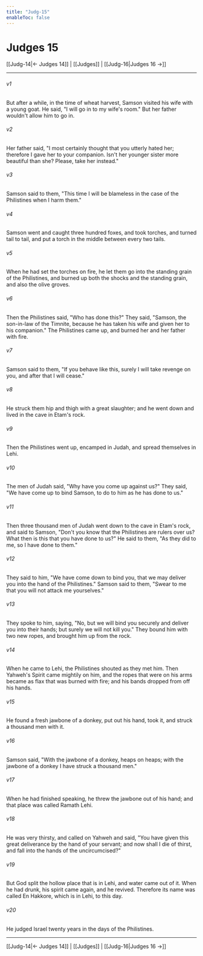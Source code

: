 ```yaml
---
title: "Judg-15"
enableToc: false
---
```

# Judges 15

[[Judg-14|← Judges 14]] | [[Judges]] | [[Judg-16|Judges 16 →]]
***



###### v1 
But after a while, in the time of wheat harvest, Samson visited his wife with a young goat. He said, "I will go in to my wife's room." But her father wouldn't allow him to go in. 

###### v2 
Her father said, "I most certainly thought that you utterly hated her; therefore I gave her to your companion. Isn't her younger sister more beautiful than she? Please, take her instead." 

###### v3 
Samson said to them, "This time I will be blameless in the case of the Philistines when I harm them." 

###### v4 
Samson went and caught three hundred foxes, and took torches, and turned tail to tail, and put a torch in the middle between every two tails. 

###### v5 
When he had set the torches on fire, he let them go into the standing grain of the Philistines, and burned up both the shocks and the standing grain, and also the olive groves. 

###### v6 
Then the Philistines said, "Who has done this?" They said, "Samson, the son-in-law of the Timnite, because he has taken his wife and given her to his companion." The Philistines came up, and burned her and her father with fire. 

###### v7 
Samson said to them, "If you behave like this, surely I will take revenge on you, and after that I will cease." 

###### v8 
He struck them hip and thigh with a great slaughter; and he went down and lived in the cave in Etam's rock. 

###### v9 
Then the Philistines went up, encamped in Judah, and spread themselves in Lehi. 

###### v10 
The men of Judah said, "Why have you come up against us?" They said, "We have come up to bind Samson, to do to him as he has done to us." 

###### v11 
Then three thousand men of Judah went down to the cave in Etam's rock, and said to Samson, "Don't you know that the Philistines are rulers over us? What then is this that you have done to us?" He said to them, "As they did to me, so I have done to them." 

###### v12 
They said to him, "We have come down to bind you, that we may deliver you into the hand of the Philistines." Samson said to them, "Swear to me that you will not attack me yourselves." 

###### v13 
They spoke to him, saying, "No, but we will bind you securely and deliver you into their hands; but surely we will not kill you." They bound him with two new ropes, and brought him up from the rock. 

###### v14 
When he came to Lehi, the Philistines shouted as they met him. Then Yahweh's Spirit came mightily on him, and the ropes that were on his arms became as flax that was burned with fire; and his bands dropped from off his hands. 

###### v15 
He found a fresh jawbone of a donkey, put out his hand, took it, and struck a thousand men with it. 

###### v16 
Samson said, "With the jawbone of a donkey, heaps on heaps; with the jawbone of a donkey I have struck a thousand men." 

###### v17 
When he had finished speaking, he threw the jawbone out of his hand; and that place was called Ramath Lehi. 

###### v18 
He was very thirsty, and called on Yahweh and said, "You have given this great deliverance by the hand of your servant; and now shall I die of thirst, and fall into the hands of the uncircumcised?" 

###### v19 
But God split the hollow place that is in Lehi, and water came out of it. When he had drunk, his spirit came again, and he revived. Therefore its name was called En Hakkore, which is in Lehi, to this day. 

###### v20 
He judged Israel twenty years in the days of the Philistines.

***
[[Judg-14|← Judges 14]] | [[Judges]] | [[Judg-16|Judges 16 →]]
